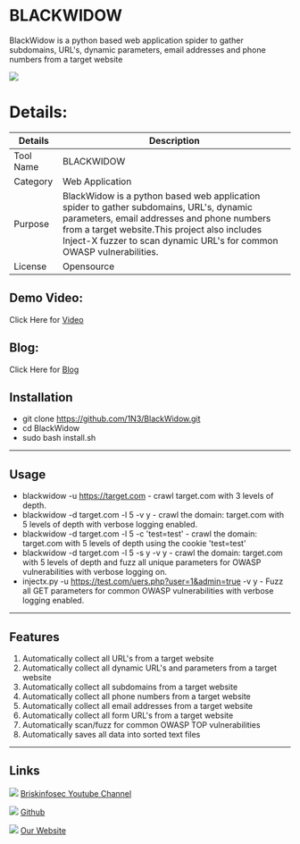 BLACKWIDOW
============

BlackWidow is a python based web application spider to gather subdomains, URL's, dynamic parameters, email addresses and phone numbers from a target website

![ ](https://briskinfosec.com//assets/tooloftheday/139.jpg)


Details:
============
|  Details | Description   |
| ------------ | ------------ |
|  Tool Name |  BLACKWIDOW |
|  Category | Web Application  |
|  Purpose | BlackWidow is a python based web application spider to gather subdomains, URL's, dynamic parameters, email addresses and phone numbers from a target website.This project also includes Inject-X fuzzer to scan dynamic URL's for common OWASP vulnerabilities.  |
|  License |    Opensource|

Demo Video:
-----------------
Click Here for [Video](https://www.youtube.com/watch?v=-n6VhCCIKWQ  "Video")


Blog: 
--------------
Click Here for [Blog](https://briskinfosec.com/tooloftheday/toolofthedaydetail/BlackWidow "Blog")

Installation
----------------

- git clone https://github.com/1N3/BlackWidow.git
- cd BlackWidow
- sudo bash install.sh



----------------

Usage
----------------
- blackwidow -u https://target.com - crawl target.com with 3 levels of depth.
- blackwidow -d target.com -l 5 -v y - crawl the domain: target.com with 5 levels of depth with verbose logging enabled.
- blackwidow -d target.com -l 5 -c 'test=test' - crawl the domain: target.com with 5 levels of depth using the cookie 'test=test'
- blackwidow -d target.com -l 5 -s y -v y - crawl the domain: target.com with 5 levels of depth and fuzz all unique parameters for OWASP vulnerabilities with verbose logging on.
- injectx.py -u https://test.com/uers.php?user=1&admin=true -v y - Fuzz all GET parameters for common OWASP vulnerabilities with verbose logging enabled.

------------



Features
----------------

1. Automatically collect all URL's from a target website
2. Automatically collect all dynamic URL's and parameters from a target website
3. Automatically collect all subdomains from a target website
4. Automatically collect all phone numbers from a target website
5. Automatically collect all email addresses from a target website
6. Automatically collect all form URL's from a target website
7. Automatically scan/fuzz for common OWASP TOP vulnerabilities
8. Automatically saves all data into sorted text files

------------


Links
----------------

 ![ ](https://img.icons8.com/color/15/000000/youtube-play.png) [Briskinfosec Youtube Channel](https://www.youtube.com/channel/UCcPmqqYETcO_7-6p_uUsF1w "Briskinfosec Youtube Channel")


 ![ ](https://img.icons8.com/glyph-neue/15/000000/github.png) [Github](https://github.com/briskinfosec "Github") 

  ![ ](https://img.icons8.com/ios/15/000000/internet--v2.png) [Our Website](https://www.briskinfosec.com/ "Our Website")